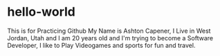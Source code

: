 # hello-world
This is for Practicing Github
My Name is Ashton Capener, I Live in West Jordan, Utah and I am 20 years old and I'm trying to become a Software Developer, I like to Play Videogames and sports for fun and travel.
